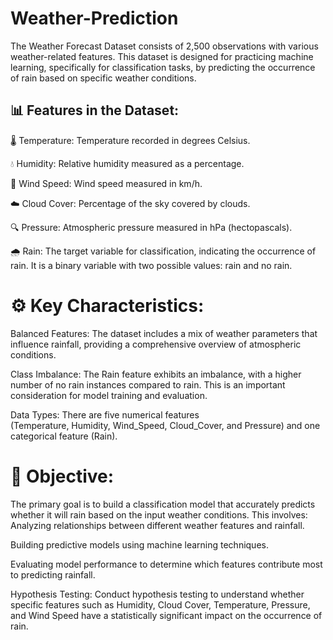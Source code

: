 # Weather-Prediction
The Weather Forecast Dataset consists of 2,500 observations with various weather-related features. This dataset is designed for practicing machine learning, specifically for classification tasks, by predicting the occurrence of rain based on specific weather conditions.



## 📊 Features in the Dataset:
🌡️ Temperature: Temperature recorded in degrees Celsius.

💧 Humidity: Relative humidity measured as a percentage.

💨 Wind Speed: Wind speed measured in km/h.

☁️ Cloud Cover: Percentage of the sky covered by clouds.

🔍 Pressure: Atmospheric pressure measured in hPa (hectopascals).

🌧️ Rain: The target variable for classification, indicating the occurrence of rain. It is a binary variable with two possible values: rain and no rain.

# ⚙️ Key Characteristics:
Balanced Features: The dataset includes a mix of weather parameters that influence rainfall, providing a comprehensive overview of atmospheric conditions.

Class Imbalance: The Rain feature exhibits an imbalance, with a higher number of no rain instances compared to rain. This is an important consideration for model training and evaluation.

Data Types: There are five numerical features (Temperature, Humidity, Wind_Speed, Cloud_Cover, and Pressure) and one categorical feature (Rain).

# 🎯 Objective:

The primary goal is to build a classification model that accurately predicts whether it will rain based on the input weather conditions. This involves:
Analyzing relationships between different weather features and rainfall.

Building predictive models using machine learning techniques.

Evaluating model performance to determine which features contribute most to predicting rainfall.

Hypothesis Testing: Conduct hypothesis testing to understand whether specific features such as Humidity, Cloud Cover, Temperature, Pressure, and Wind Speed have a statistically significant impact on the occurrence of rain.
